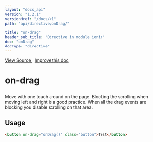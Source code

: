 ```yaml
---
layout: "docs_api"
version: "1.2.1"
versionHref: "/docs/v1"
path: "api/directive/onDrag/"

title: "on-drag"
header_sub_title: "Directive in module ionic"
doc: "onDrag"
docType: "directive"
---
```


<div class="improve-docs">
<a href='http://github.com/driftyco/ionic/tree/1.x/js/angular/directive/gesture.js#L105'>
View Source
</a>
&nbsp;
<a href='http://github.com/driftyco/ionic/edit/1.x/js/angular/directive/gesture.js#L105'>
Improve this doc
</a>
</div>




<h1 class="api-title">

on-drag



</h1>





Move with one touch around on the page. Blocking the scrolling when
moving left and right is a good practice. When all the drag events are
blocking you disable scrolling on that area.









<h2 id="usage">Usage</h2>

```html
<button on-drag="onDrag()" class="button">Test</button>
```









